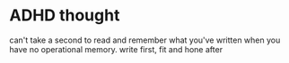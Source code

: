 # ADHD thought

can't take a second to read and remember what you've written when you have no operational memory. write first, fit and hone after
